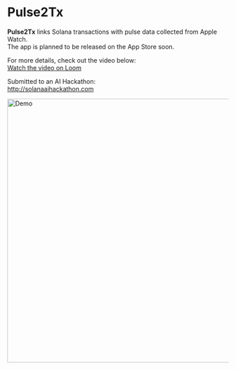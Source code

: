 # Pulse2Tx

**Pulse2Tx** links Solana transactions with pulse data collected from Apple Watch.  
The app is planned to be released on the App Store soon.

For more details, check out the video below:  
[Watch the video on Loom](https://www.loom.com/share/0378bc9074c6490499edf40c2e7a2006?sid=44edef12-7253-46d3-9355-7061c1e63813)

Submitted to an AI Hackathon:  
http://solanaaihackathon.com

<img src="https://github.com/user-attachments/assets/ba4db4fd-2a96-412f-be79-04f0c77341c5" alt="Demo" width="600">
